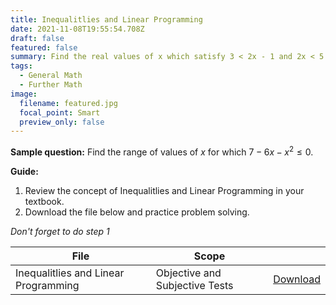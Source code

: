 ```yaml
---
title: Inequalitlies and Linear Programming
date: 2021-11-08T19:55:54.708Z
draft: false
featured: false
summary: Find the real values of x which satisfy 3 < 2x - 1 and 2x < 5.
tags:
  - General Math
  - Further Math
image:
  filename: featured.jpg
  focal_point: Smart
  preview_only: false
---
```


**Sample question:**  Find the range of values of $x$ for which $7 - 6x - x^2 \leq 0$.

**Guide:**
1. Review the concept of Inequalitlies and Linear Programming in your textbook.
2. Download the file below and practice problem solving.

_Don't forget to do step 1_

| File                       |  Scope                       |             |
| -------------------------- |------------------------------| ----------- |
| Inequalitlies and Linear Programming     | Objective and Subjective Tests    | [Download]( https://drive.google.com/uc?export=download&id=1TLNMOwXWYgZFNz4MHdX6QAfFXzbxOKtr)       |


